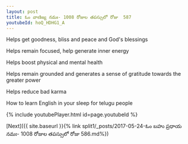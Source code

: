 ```yaml
---
layout: post
title: ఓం వాణిజ్య నమః- 1008 రోజుల తపస్సులో రోజు  587
youtubeId: hoQ_HDHG1_A
---
```

 
 
Helps get goodness, bliss and peace and God's blessings
 
Helps remain focused, help generate inner energy 
 
Helps boost physical and mental health 
 
Helps remain grounded and generates a sense of gratitude towards the greater power 
 
Helps reduce bad karma
 
How to learn English in your sleep for telugu people
 
 
 
 


{% include youtubePlayer.html id=page.youtubeId %}
 
[Next]({{ site.baseurl }}{% link split1/_posts/2017-05-24-ఓం బహు ప్రధాయ నమః- 1008 రోజుల తపస్సులో రోజు  586.md%})
 
